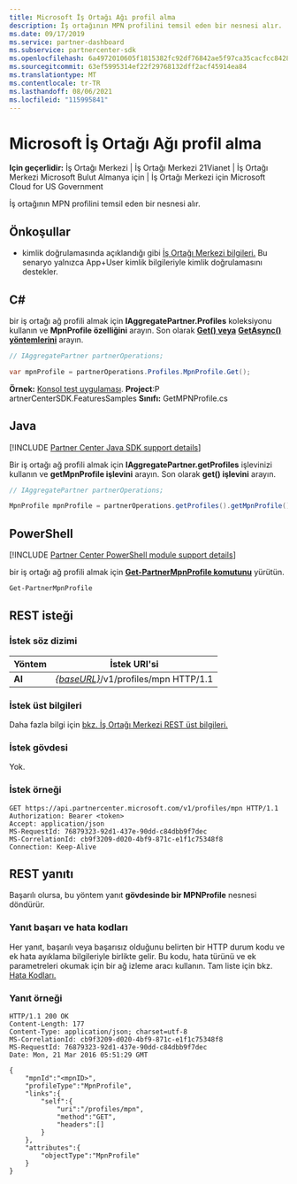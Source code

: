 ```yaml
---
title: Microsoft İş Ortağı Ağı profil alma
description: İş ortağının MPN profilini temsil eden bir nesnesi alır.
ms.date: 09/17/2019
ms.service: partner-dashboard
ms.subservice: partnercenter-sdk
ms.openlocfilehash: 6a4972010605f1815382fc92df76842ae5f97ca35cacfcc8428e7b9849c6b0b6
ms.sourcegitcommit: 63ef5995314ef22f29768132dff2acf45914ea84
ms.translationtype: MT
ms.contentlocale: tr-TR
ms.lasthandoff: 08/06/2021
ms.locfileid: "115995841"
---
```

# <a name="get-microsoft-partner-network-profile"></a>Microsoft İş Ortağı Ağı profil alma

**Için geçerlidir:** İş Ortağı Merkezi | İş Ortağı Merkezi 21Vianet | İş Ortağı Merkezi Microsoft Bulut Almanya için | İş Ortağı Merkezi için Microsoft Cloud for US Government

İş ortağının MPN profilini temsil eden bir nesnesi alır.

## <a name="prerequisites"></a>Önkoşullar

- kimlik doğrulamasında açıklandığı gibi [İş Ortağı Merkezi bilgileri.](partner-center-authentication.md) Bu senaryo yalnızca App+User kimlik bilgileriyle kimlik doğrulamasını destekler.

## <a name="c"></a>C\#

bir iş ortağı ağ profili almak için **IAggregatePartner.Profiles** koleksiyonu kullanın ve **MpnProfile özelliğini** arayın. Son olarak [**Get() veya**](/dotnet/api/microsoft.store.partnercenter.profiles.impnprofile.get) [**GetAsync() yöntemlerini**](/dotnet/api/microsoft.store.partnercenter.profiles.impnprofile.getasync) arayın.

``` csharp
// IAggregatePartner partnerOperations;

var mpnProfile = partnerOperations.Profiles.MpnProfile.Get();
```

**Örnek:** [Konsol test uygulaması](console-test-app.md). **Project**:P artnerCenterSDK.FeaturesSamples **Sınıfı:** GetMPNProfile.cs

## <a name="java"></a>Java

[!INCLUDE [Partner Center Java SDK support details](../includes/java-sdk-support.md)]

Bir iş ortağı ağ profili almak için **IAggregatePartner.getProfiles** işlevinizi kullanın ve **getMpnProfile işlevini** arayın. Son olarak **get() işlevini** arayın.

```java
// IAggregatePartner partnerOperations;

MpnProfile mpnProfile = partnerOperations.getProfiles().getMpnProfile().get();
```

## <a name="powershell"></a>PowerShell

[!INCLUDE [Partner Center PowerShell module support details](../includes/powershell-module-support.md)]

bir iş ortağı ağ profili almak için [**Get-PartnerMpnProfile komutunu**](https://github.com/Microsoft/Partner-Center-PowerShell/blob/master/docs/help/Get-PartnerMpnProfile.md) yürütün.

```powershell
Get-PartnerMpnProfile
```

## <a name="rest-request"></a>REST isteği

### <a name="request-syntax"></a>İstek söz dizimi

| Yöntem  | İstek URI'si                                                          |
|---------|----------------------------------------------------------------------|
| **Al** | [*{baseURL}*](partner-center-rest-urls.md)/v1/profiles/mpn HTTP/1.1 |

### <a name="request-headers"></a>İstek üst bilgileri

Daha fazla bilgi için [bkz. İş Ortağı Merkezi REST üst bilgileri.](headers.md)

### <a name="request-body"></a>İstek gövdesi

Yok.

### <a name="request-example"></a>İstek örneği

```http
GET https://api.partnercenter.microsoft.com/v1/profiles/mpn HTTP/1.1
Authorization: Bearer <token>
Accept: application/json
MS-RequestId: 76879323-92d1-437e-90dd-c84dbb9f7dec
MS-CorrelationId: cb9f3209-d020-4bf9-871c-e1f1c75348f8
Connection: Keep-Alive
```

## <a name="rest-response"></a>REST yanıtı

Başarılı olursa, bu yöntem yanıt **gövdesinde bir MPNProfile** nesnesi döndürür.

### <a name="response-success-and-error-codes"></a>Yanıt başarı ve hata kodları

Her yanıt, başarılı veya başarısız olduğunu belirten bir HTTP durum kodu ve ek hata ayıklama bilgileriyle birlikte gelir. Bu kodu, hata türünü ve ek parametreleri okumak için bir ağ izleme aracı kullanın. Tam liste için bkz. [Hata Kodları.](error-codes.md)

### <a name="response-example"></a>Yanıt örneği

```http
HTTP/1.1 200 OK
Content-Length: 177
Content-Type: application/json; charset=utf-8
MS-CorrelationId: cb9f3209-d020-4bf9-871c-e1f1c75348f8
MS-RequestId: 76879323-92d1-437e-90dd-c84dbb9f7dec
Date: Mon, 21 Mar 2016 05:51:29 GMT

{
    "mpnId":"<mpnID>",
    "profileType":"MpnProfile",
    "links":{
        "self":{
            "uri":"/profiles/mpn",
            "method":"GET",
            "headers":[]
        }
    },
    "attributes":{
        "objectType":"MpnProfile"
    }
}
```
